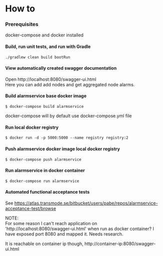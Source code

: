 # How to
### Prerequisites
docker-compose and docker installed
#### Build, run unit tests, and run with Gradle
```shell
./gradlew clean build bootRun
```  

#### View automatically created swagger documentation 
Open http://localhost:8080/swagger-ui.html  
Here you can add add nodes and get aggregated node alarms.

#### Build alarmservice base docker image
```shell
$ docker-compose build alarmservice 
``` 
docker-compose will by default use docker-compose.yml file  

#### Run local docker registry
```shell
$ docker run -d -p 5000:5000 --name registry registry:2
```

#### Push alarmservice docker image local docker registry
```shell
$ docker-compose push alarmservice
```
#### Run alarmservice in docker container
```shell
$ docker-compose run alarmservice
```
#### Automated functional acceptance tests
See https://atlas.transmode.se/bitbucket/users/pabe/repos/alarmservice-acceptance-test/browse

NOTE:   
For some reason I can't reach application on 'http://localhost:8080/swagger-ui.html'
 when run as docker container?
I have exposed port 8080 and mapped it. Needs research.

It is reachable on container ip though, http://container-ip:8080/swagger-ui.html
